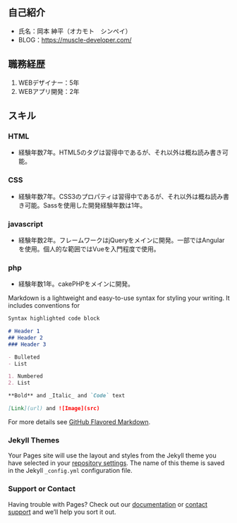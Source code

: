 ## 自己紹介

- 氏名：岡本 紳平（オカモト　シンペイ）
- BLOG：https://muscle-developer.com/

## 職務経歴

1. WEBデザイナー：5年
2. WEBアプリ開発：2年

## スキル

### HTML
- 経験年数7年。HTML5のタグは習得中であるが、それ以外は概ね読み書き可能。

### CSS
- 経験年数7年。CSS3のプロパティは習得中であるが、それ以外は概ね読み書き可能。Sassを使用した開発経験年数は1年。

### javascript
- 経験年数2年。フレームワークはjQueryをメインに開発。一部ではAngularを使用。個人的な範囲ではVueを入門程度で使用。

### php
- 経験年数1年。cakePHPをメインに開発。

Markdown is a lightweight and easy-to-use syntax for styling your writing. It includes conventions for

```markdown
Syntax highlighted code block

# Header 1
## Header 2
### Header 3

- Bulleted
- List

1. Numbered
2. List

**Bold** and _Italic_ and `Code` text

[Link](url) and ![Image](src)
```

For more details see [GitHub Flavored Markdown](https://guides.github.com/features/mastering-markdown/).

### Jekyll Themes

Your Pages site will use the layout and styles from the Jekyll theme you have selected in your [repository settings](https://github.com/Bicepper/Bicepper.github.io/settings). The name of this theme is saved in the Jekyll `_config.yml` configuration file.

### Support or Contact

Having trouble with Pages? Check out our [documentation](https://help.github.com/categories/github-pages-basics/) or [contact support](https://github.com/contact) and we’ll help you sort it out.
